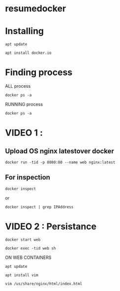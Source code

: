 # resumedocker
# Installing
```
apt update
```
```
apt install docker.io
```
# Finding process
ALL process
```
docker ps -a
```
RUNNING process
```
docker ps -a
```

# VIDEO 1 : 
## Upload OS nginx latestover docker
```
docker run -tid -p 8080:80 --name web nginx:latest
```
## For inspection
```
docker inspect 
```
or
```
docker inspect | grep IPAddress
```
# VIDEO 2 : Persistance
```
docker start web 
```

```
docker exec -tid web sh
```
ON WEB CONTAINERS
```
apt update
```
```
apt install vim
```
```
vim /us/share/nginx/html/index.html
```
